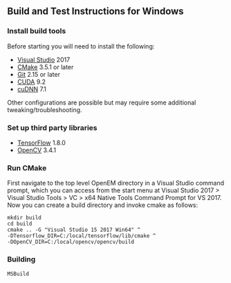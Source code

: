 ## Build and Test Instructions for Windows

### Install build tools

Before starting you will need to install the following:

* [Visual Studio](visual_studio.md) 2017
* [CMake][CMake] 3.5.1 or later
* [Git][Git] 2.15 or later
* [CUDA][CUDA] 9.2
* [cuDNN][cuDNN] 7.1

Other configurations are possible but may require some additional
tweaking/troubleshooting.

### Set up third party libraries

* [TensorFlow](tensorflow.md) 1.8.0
* [OpenCV](opencv.md) 3.4.1

### Run CMake

First navigate to the top level OpenEM directory in a Visual Studio
command prompt, which you can access from the start menu at
Visual Studio 2017 > Visual Studio Tools > VC > x64 Native Tools Command
Prompt for VS 2017.  Now you can create a build directory and invoke
cmake as follows:

```shell
mkdir build
cd build
cmake .. -G "Visual Studio 15 2017 Win64" ^
-DTensorflow_DIR=C:/local/tensorflow/lib/cmake ^
-DOpenCV_DIR=C:/local/opencv/opencv/build
```

### Building

```shell
MSBuild
```

[CMake]: https://cmake.org/
[Git]: https://git-scm.com/download/win
[CUDA]: https://developer.nvidia.com/cuda-downloads
[cuDNN]: https://developer.nvidia.com/cudnn
